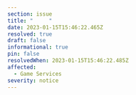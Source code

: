 ```yaml
---
section: issue
title: "‎‎‎     "
date: 2023-01-15T15:46:22.465Z
resolved: true
draft: false
informational: true
pin: false
resolvedWhen: 2023-01-15T15:46:22.485Z
affected:
  - Game Services
severity: notice
---
```

‎‎‎‎ ‎